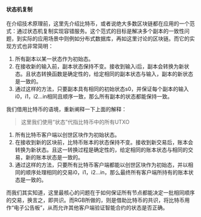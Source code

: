 
#### 状态机复制

在介绍技术原理前，这里先介绍比特币，或者说绝大多数区块链都在应用的一个范式：通过状态机复制实现容错服务。这个范式的目标是解决多个副本的一致性问题，到实际的应用场景中则例如分布式数据库，再如这里讨论的区块链。而它的实现方式也非常简明：

1. 所有副本以某一状态作为初始态。
2. 在接收新的输入前，副本状态保持不变。接收到输入i后，副本会转换为新状态。且状态转换函数是确定性的，给定相同的副本状态与输入，副本的新状态是一致的。
3. 通过这样的方法，只要副本具有相同的初始状态s0，并保证每个副本的输入i0，i1，i2...in相同且顺序一致，那么所有副本的状态都能保持一致。

我们借用比特币的语境，重新阐释一下上面的解释：

> 这里我们使用“状态”代指比特币中的所有UTXO

1. 所有比特币客户端以创世区块作为初始状态。
2. 在接收到新的区块前，比特币账本的状态保持不变。接收到新交易后，账本会转换为新状态。且这一转换过程是确定性的，给定相同的账本状态与相同的交易，新的账本状态是一致的。
3. 通过这样的方法，只要所有比特币客户端都能以创世区块作为初始态，并以相同的顺序处理相同的交易i0，i1，i2...in，那么最终所有客户端所持有的账本状态是一致的。

而我们其实知道，这里最核心的问题在于如何保证所有节点都能决定一批相同顺序的交易，换言之，即共识。而RGB所做的，则是借助比特币的共识，将比特币用作“电子公告板”，从而允许其他客户端验证智能合约的状态是否正确。